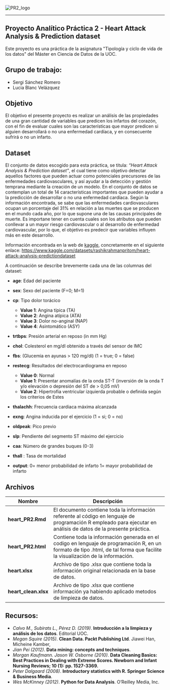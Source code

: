 ![PR2_logo](https://github.com/LuciaBlancV/Tipologia_PR2/assets/148953141/ab2348c8-a18e-47ef-81d1-6feca4de663d)

***

## Proyecto Analítico Práctica 2 - Heart Attack Analysis & Prediction dataset

Este proyecto es una práctica de la asignatura "Tipología y ciclo de vida de los datos" del Máster en Ciencia de Datos de la UOC.

## Grupo de trabajo:

+ Sergi Sánchez Romero
+ Lucia Blanc Velázquez


## Objetivo
El objetivo el presente proyecto es realizar un análisis de las propiedades de una gran cantidad de variables que predicen los infartos del corazón, con el fin de evaluar cuales son las características que mayor predicen si alguien desarrollará o no una enfermedad cardíaca, y en consecuente sufrirá o no un infarto. 

## Dataset

El conjunto de datos escogido para esta práctica, se titula: *“Heart Attack Analysis & Prediction dataset”*, el cual tiene como objetivo detectar aquellos factores que pueden actuar como potenciales precursores de las enfermedades cardiovasculares, y así ayudar a la detección y gestión temprana mediante la creación de un modelo. En el conjunto de datos se contemplan un total de 14 características importantes que pueden ayudar a la predicción de desarrollar o no una enfermedad cardíaca. Según la información encontrada, se sabe que las enfermedades cardiovasculares ocupan un porcentaje del 31% en relación a las muertes que se producen en el mundo cada año, por lo que supone una de las causas principales de muerte. Es importane tener en cuenta cuales son los atributos que pueden conllevar a un mayor riesgo cardiovascular o al desarrollo de enfermedad cardiovascular, por lo que, el objetivo es predecir que variables influyen más en este desarrollo.

Información encontrada en la web de [kaggle](https://www.kaggle.com/datasets),
concretamente en el siguiente enlace: https://www.kaggle.com/datasets/rashikrahmanpritom/heart-attack-analysis-predictiondataset

A continuación se describe brevemente cada una de las columnas del dataset: 

+ **age**: Edad del paciente
+ **sex**: Sexo del paciente (F=0; M=1)
+ **cp**: Tipo dolor torácico
  - **Value 1**: Angina típica (TA)
  - **Value 2**: Angina atípica (ATA)
  - **Value 3**: Dolor no-anginal (NAP)
  - **Value 4**: Asintomático (ASY)
   
+ **trtbps**: Presión arterial en reposo (in mm Hg)
+ **chol**: Colesterol en mg/dl obtenido a través del sensor de IMC
+ **fbs**: (Glucemia en ayunas > 120 mg/dl) (1 = true; 0 = false)
+ **restecg**: Resultados del electrocardiograma en reposo
  - **Value 0**: Normal
  - **Value 1**: Presentar anomalías de la onda ST-T (inversión de la onda T y/o elevación o depresión del ST de > 0,05 mV)
  - **Value 2**: Hipertrofia ventricular izquierda probable o definida según los criterios de Estes
   
+ **thalachh**: Frecuencia cardiaca máxima alcanzada
+ **exng**: Angina inducida por el ejercicio (1 = si; 0 = no)
+ **oldpeak**: Pico previo
+ **slp**: Pendiente del segmento ST máximo del ejercicio
+ **caa**: Número de grandes buques (0-3)
+ **thall** : Tasa de mortalidad
+ **output**: 0= menor probabilidad de infarto 1= mayor probabilidad de infarto



## Archivos

| Nombre         | Descripción           | 
| ------------- |-------------| 
| **heart_PR2.Rmd**      | El documento contiene toda la información referente al código en lenguaje de programación R empleado para ejecutar en análisis de datos de la presente práctica. | 
| **heart_PR2.html**    | Contiene toda la información generada en el codigo en lenguaje de programación R, en un formato de tipo .html, de tal forma que facilite la visualización de la información.      | 
| **heart.xlsx** | Archivo de tipo .xlsx que contiene toda la información original relacionada en la base de datos.      | 
| **heart_clean.xlsx** | Archivo de tipo .xlsx que contiene información ya habiendo aplicado metodos de limpieza de datos.      | 



## Recursos:

+ *Calvo M., Subirats L., Pérez D. (2019)*. **Introducción a la limpieza y análisis de los datos**. Editorial UOC. 
+ *Megan Squire (2015)*. **Clean Data. Packt Publishing Ltd**. Jiawei Han, Micheine Kamber, 
+ *Jian Pei (2012)*. **Data mining: concepts and techniques**. 
+ *Morgan Kaufmann. Jason W. Osborne (2010)*. **Data Cleaning Basics: Best Practices in Dealing with Extreme Scores. Newborn and Infant Nursing Reviews; 10 (1): pp. 1527-3369.** 
+ *Peter Dalgaard (2008)*. **Introductory statistics with R. Springer Science & Business Media**. 
+ *Wes McKinney (2012)*. **Python for Data Analysis**. O’Reilley Media, Inc.
